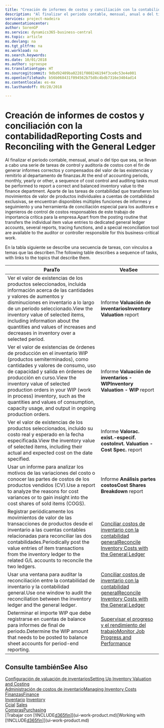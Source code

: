 ```yaml
---
title: "Creación de informes de costos y conciliación con la contabilidad | Documentos de Microsoft"
description: "Al finalizar el periodo contable, mensual, anual o del tipo que sea, se llevan a cabo una serie de tareas de control y auditoría de costos con el fin de generar informes correctos y compensados del valor de las existencias y remitirlo al departamento de finanzas. Aparte de las tareas de contabilidad que transfieren los movimientos de valor de productos individuales a cuentas de contabilidad exclusivas, se encuentran disponibles múltiples funciones de informes y seguimiento y una herramienta de conciliación especial para los auditores e ingenieros de control de costos responsables de este trabajo de importancia crítica para la empresa."
services: project-madeira
documentationcenter: 
author: SorenGP
ms.service: dynamics365-business-central
ms.topic: article
ms.devlang: na
ms.tgt_pltfrm: na
ms.workload: na
ms.search.keywords: 
ms.date: 10/01/2018
ms.author: sgroespe
ms.translationtype: HT
ms.sourcegitcommit: 9dbd92409ba02281f008246194f3ce0c53e4e001
ms.openlocfilehash: b56b068431f094562b75d8c4bdb7316e3404ad14
ms.contentlocale: es-mx
ms.lasthandoff: 09/28/2018

---
```

# <a name="reporting-costs-and-reconciling-with-the-general-ledger"></a><span data-ttu-id="98d67-104">Creación de informes de costos y conciliación con la contabilidad</span><span class="sxs-lookup"><span data-stu-id="98d67-104">Reporting Costs and Reconciling with the General Ledger</span></span>
<span data-ttu-id="98d67-105">Al finalizar el periodo contable, mensual, anual o del tipo que sea, se llevan a cabo una serie de tareas de control y auditoría de costos con el fin de generar informes correctos y compensados del valor de las existencias y remitirlo al departamento de finanzas.</span><span class="sxs-lookup"><span data-stu-id="98d67-105">At the end of accounting periods, monthly, yearly or other, a sequence of cost control and auditing tasks must be performed to report a correct and balanced inventory value to the finance department.</span></span> <span data-ttu-id="98d67-106">Aparte de las tareas de contabilidad que transfieren los movimientos de valor de productos individuales a cuentas de contabilidad exclusivas, se encuentran disponibles múltiples funciones de informes y seguimiento y una herramienta de conciliación especial para los auditores e ingenieros de control de costos responsables de este trabajo de importancia crítica para la empresa.</span><span class="sxs-lookup"><span data-stu-id="98d67-106">Apart from the posting routine that transfers the individual item value entries to dedicated general ledger accounts, several reports, tracing functions, and a special reconciliation tool are available to the auditor or controller responsible for this business-critical work.</span></span>  

 <span data-ttu-id="98d67-107">En la tabla siguiente se describe una secuencia de tareas, con vínculos a temas que las describen.</span><span class="sxs-lookup"><span data-stu-id="98d67-107">The following table describes a sequence of tasks, with links to the topics that describe them.</span></span>   

|<span data-ttu-id="98d67-108">**Para**</span><span class="sxs-lookup"><span data-stu-id="98d67-108">**To**</span></span>|<span data-ttu-id="98d67-109">**Vea**</span><span class="sxs-lookup"><span data-stu-id="98d67-109">**See**</span></span>|  
|------------|-------------|  
|<span data-ttu-id="98d67-110">Ver el valor de existencias de los productos seleccionados, incluida información acerca de las cantidades y valores de aumentos y disminuciones en inventario a lo largo de un periodo seleccionado.</span><span class="sxs-lookup"><span data-stu-id="98d67-110">View the inventory value of selected items, including information about the quantities and values of increases and decreases in inventory over a selected period.</span></span>|<span data-ttu-id="98d67-111">Informe **Valuación de inventarios**</span><span class="sxs-lookup"><span data-stu-id="98d67-111">**Inventory Valuation** report</span></span>|  
|<span data-ttu-id="98d67-112">Ver el valor de existencias de órdenes de producción en el inventario WIP (productos semiterminados), como cantidades y valores de consumo, uso de capacidad y salida en órdenes de producción en curso.</span><span class="sxs-lookup"><span data-stu-id="98d67-112">View the inventory value of selected production orders in your WIP (work in process) inventory, such as the quantities and values of consumption, capacity usage, and output in ongoing production orders.</span></span>|<span data-ttu-id="98d67-113">Informe **Valuación de inventarios - WIP**</span><span class="sxs-lookup"><span data-stu-id="98d67-113">**Inventory Valuation - WIP** report</span></span>|  
|<span data-ttu-id="98d67-114">Ver el valor de existencias de los productos seleccionados, incluido su costo real y esperado en la fecha especificada.</span><span class="sxs-lookup"><span data-stu-id="98d67-114">View the inventory value of selected items, including their actual and expected cost on the date specified.</span></span>|<span data-ttu-id="98d67-115">Informe **Valorac. exist.-especif. costo**</span><span class="sxs-lookup"><span data-stu-id="98d67-115">**Invt. Valuation - Cost Spec.** report</span></span>|  
|<span data-ttu-id="98d67-116">Usar un informe para analizar los motivos de las variaciones del costo o conocer las partes de costos de los productos vendidos (CV).</span><span class="sxs-lookup"><span data-stu-id="98d67-116">Use a report to analyze the reasons for cost variances or to gain insight into the cost shares of sold items (COGS).</span></span>|<span data-ttu-id="98d67-117">Informe **Análisis partes costos**</span><span class="sxs-lookup"><span data-stu-id="98d67-117">**Cost Shares Breakdown** report</span></span>|  
|<span data-ttu-id="98d67-118">Registrar periódicamente los movimientos de valor de las transacciones de productos desde el inventario a las cuentas contables relacionadas para reconciliar las dos contabilidades.</span><span class="sxs-lookup"><span data-stu-id="98d67-118">Periodically post the value entries of item transactions from the inventory ledger to the related G/L accounts to reconcile the two ledgers.</span></span>|[<span data-ttu-id="98d67-119">Conciliar costos de inventario con la contabilidad general</span><span class="sxs-lookup"><span data-stu-id="98d67-119">Reconcile Inventory Costs with the General Ledger</span></span>](finance-how-to-post-inventory-costs-to-the-general-ledger.md)|  
|<span data-ttu-id="98d67-120">Usar una ventana para auditar la reconciliación entre la contabilidad de inventario y la contabilidad general.</span><span class="sxs-lookup"><span data-stu-id="98d67-120">Use one window to audit the reconciliation between the inventory ledger and the general ledger.</span></span>|[<span data-ttu-id="98d67-121">Conciliar costos de inventario con la contabilidad general</span><span class="sxs-lookup"><span data-stu-id="98d67-121">Reconcile Inventory Costs with the General Ledger</span></span>](finance-how-to-post-inventory-costs-to-the-general-ledger.md)|  
|<span data-ttu-id="98d67-122">Determinar el importe WIP que debe registrarse en cuentas de balance para informes de final de periodo.</span><span class="sxs-lookup"><span data-stu-id="98d67-122">Determine the WIP amount that needs to be posted to balance sheet accounts for period-end reporting.</span></span>|[<span data-ttu-id="98d67-123">Supervisar el progreso y el rendimiento del trabajo</span><span class="sxs-lookup"><span data-stu-id="98d67-123">Monitor Job Progress and Performance</span></span>](projects-how-monitor-progress-performance.md)|

## <a name="see-also"></a><span data-ttu-id="98d67-124">Consulte también</span><span class="sxs-lookup"><span data-stu-id="98d67-124">See Also</span></span>  
[<span data-ttu-id="98d67-125">Configuración de valuación de inventarios</span><span class="sxs-lookup"><span data-stu-id="98d67-125">Setting Up Inventory Valuation and Costing</span></span>](finance-set-up-inventory-valuation-and-costing.md)  
[<span data-ttu-id="98d67-126">Administración de costos de inventario</span><span class="sxs-lookup"><span data-stu-id="98d67-126">Managing Inventory Costs</span></span>](finance-manage-inventory-costs.md)  
[<span data-ttu-id="98d67-127">Finanzas</span><span class="sxs-lookup"><span data-stu-id="98d67-127">Finance</span></span>](finance.md)  
<span data-ttu-id="98d67-128">[Inventario](inventory-manage-inventory.md) </span><span class="sxs-lookup"><span data-stu-id="98d67-128">[Inventory](inventory-manage-inventory.md) </span></span>  
<span data-ttu-id="98d67-129">[Ccial](sales-manage-sales.md) </span><span class="sxs-lookup"><span data-stu-id="98d67-129">[Sales](sales-manage-sales.md) </span></span>  
[<span data-ttu-id="98d67-130">Compras</span><span class="sxs-lookup"><span data-stu-id="98d67-130">Purchasing</span></span>](purchasing-manage-purchasing.md)  
<span data-ttu-id="98d67-131">[Trabajar con [!INCLUDE[d365fin](includes/d365fin_md.md)]](ui-work-product.md)</span><span class="sxs-lookup"><span data-stu-id="98d67-131">[Working with [!INCLUDE[d365fin](includes/d365fin_md.md)]](ui-work-product.md)</span></span>

